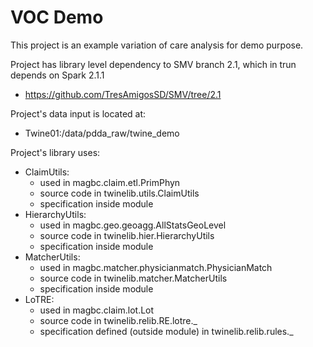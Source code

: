 # VOC Demo

This project is an example variation of care analysis for demo purpose.

Project has library level dependency to SMV branch 2.1, which in trun depends on Spark 2.1.1
* https://github.com/TresAmigosSD/SMV/tree/2.1

Project's data input is located at:
* Twine01:/data/pdda_raw/twine_demo

Project's library uses:
* ClaimUtils: 
  * used in magbc.claim.etl.PrimPhyn 
  * source code in twinelib.utils.ClaimUtils
  * specification inside module
* HierarchyUtils: 
  * used in magbc.geo.geoagg.AllStatsGeoLevel
  * source code in twinelib.hier.HierarchyUtils
  * specification inside module
* MatcherUtils: 
  * used in magbc.matcher.physicianmatch.PhysicianMatch
  * source code in twinelib.matcher.MatcherUtils
  * specification inside module
* LoTRE: 
  * used in magbc.claim.lot.Lot
  * source code in twinelib.relib.RE.lotre._
  * specification defined (outside module) in twinelib.relib.rules._
